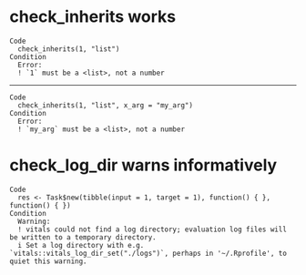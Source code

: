 # check_inherits works

    Code
      check_inherits(1, "list")
    Condition
      Error:
      ! `1` must be a <list>, not a number

---

    Code
      check_inherits(1, "list", x_arg = "my_arg")
    Condition
      Error:
      ! `my_arg` must be a <list>, not a number

# check_log_dir warns informatively

    Code
      res <- Task$new(tibble(input = 1, target = 1), function() { }, function() { })
    Condition
      Warning:
      ! vitals could not find a log directory; evaluation log files will be written to a temporary directory.
      i Set a log directory with e.g. `vitals::vitals_log_dir_set("./logs")`, perhaps in '~/.Rprofile', to quiet this warning.

